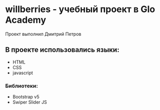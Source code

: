 # willberries - учебный проект в Glo Academy
Проект выполнил Дмитрий Петров
## В проекте использовались языки:
- HTML
- CSS
- javascript
### Библиотеки:
- Bootstrap v5
- Swiper Slider JS
